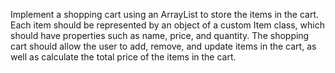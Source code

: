 Implement a shopping cart using an ArrayList to store the items in the cart. Each item should be represented by an object of a custom Item class, which should have properties such as name, price, and quantity. The shopping cart should allow the user to add, remove, and update items in the cart, as well as calculate the total price of the items in the cart.
